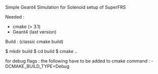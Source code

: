 Simple Geant4 Simulation for Solenoid setup of SuperFRS

Needed : 
* cmake (> 3.1)
* Geant4 (last version)

Build : (classic cmake build)

$ mkdir build
$ cd build
$ cmake ..

for debug flags : the following have to be added to cmake command :
-DCMAKE_BUILD_TYPE=Debug
